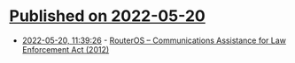 # [Published on 2022-05-20](index.md)

* [2022-05-20, 11:39:26](https://news.ycombinator.com/item?id=31446000) - [RouterOS – Communications Assistance for Law Enforcement Act (2012)](https://wiki.mikrotik.com/wiki/CALEA)
